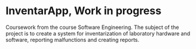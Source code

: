 # InventarApp, Work in progress
Coursework from the course Software Engineering. The subject of the project is to create a system for inventarization of laboratory hardware and software, 
reporting malfunctions and creating reports.
